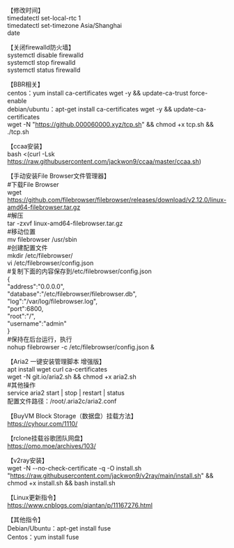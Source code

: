 【修改时间】  
timedatectl set-local-rtc 1  
timedatectl set-timezone Asia/Shanghai  
date  
  
  
【关闭firewalld防火墙】  
systemctl disable firewalld  
systemctl stop firewalld  
systemctl status firewalld  
  
  
【BBR相关】  
centos：yum install ca-certificates wget -y && update-ca-trust force-enable  
debian/ubuntu：apt-get install ca-certificates wget -y && update-ca-certificates  
wget -N "https://github.000060000.xyz/tcp.sh" && chmod +x tcp.sh && ./tcp.sh  
  
  
【ccaa安装】  
bash <(curl -Lsk https://raw.githubusercontent.com/jackwon9/ccaa/master/ccaa.sh)  
  
   
【手动安装File Browser文件管理器】  
#下载File Browser  
wget https://github.com/filebrowser/filebrowser/releases/download/v2.12.0/linux-amd64-filebrowser.tar.gz  
#解压  
tar -zxvf linux-amd64-filebrowser.tar.gz  
#移动位置  
mv filebrowser /usr/sbin  
#创建配置文件  
mkdir /etc/filebrowser/  
vi /etc/filebrowser/config.json  
#复制下面的内容保存到/etc/filebrowser/config.json  
{  
    "address":"0.0.0.0",  
    "database":"/etc/filebrowser/filebrowser.db",  
    "log":"/var/log/filebrowser.log",  
    "port":6800,  
    "root":"/",  
    "username":"admin"  
}  
#保持在后台运行，执行  
nohup filebrowser -c /etc/filebrowser/config.json &  
  
  
【Aria2 一键安装管理脚本 增强版】  
apt install wget curl ca-certificates  
wget -N git.io/aria2.sh && chmod +x aria2.sh  
#其他操作  
service aria2 start | stop | restart | status  
配置文件路径：/root/.aria2c/aria2.conf  
  
  
【BuyVM Block Storage（数据盘）挂载方法】  
https://cyhour.com/1110/  


【rclone挂载谷歌团队网盘】  
https://omo.moe/archives/103/

     
【v2ray安装】     
wget -N --no-check-certificate -q -O install.sh "https://raw.githubusercontent.com/jackwon9/v2ray/main/install.sh" && chmod +x install.sh && bash install.sh  

     
【Linux更新指令】  
https://www.cnblogs.com/qiantan/p/11167276.html  


【其他指令】  
Debian/Ubuntu：apt-get install fuse  
Centos：yum install fuse
